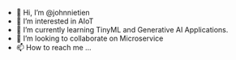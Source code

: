 - 👋 Hi, I’m @johnnietien
- 👀 I’m interested in AIoT 
- 🌱 I’m currently learning TinyML and Generative AI Applications.
- 💞️ I’m looking to collaborate on Microservice
- 📫 How to reach me ...

<!---
johnnietien/johnnietien is a ✨ special ✨ repository because its `README.md` (this file) appears on your GitHub profile.
You can click the Preview link to take a look at your changes.
--->
